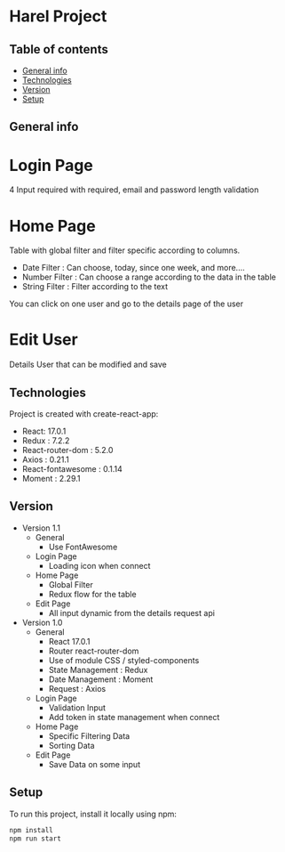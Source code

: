 # Harel Project

## Table of contents
* [General info](#general-info)
* [Technologies](#technologies)
* [Version](#version)
* [Setup](#setup)

## General info

# Login Page

4 Input required with required, email and password length validation

# Home Page

Table with global filter and filter specific according to columns. 
* Date Filter : Can choose, today, since one week, and more....
* Number Filter : Can choose a range according to the data in the table
* String Filter : Filter according to the text 

You can click on one user and go to the details page of the user

# Edit User

Details User that can be modified and save

## Technologies

Project is created with create-react-app:
* React: 17.0.1
* Redux : 7.2.2
* React-router-dom : 5.2.0
* Axios : 0.21.1
* React-fontawesome : 0.1.14
* Moment : 2.29.1 
## Version

* Version 1.1
    * General 
        * Use FontAwesome
    * Login Page
        * Loading icon when connect
    * Home Page
        * Global Filter
        * Redux flow for the table
    * Edit Page
        * All input dynamic from the details request api 
* Version 1.0
    * General
        * React 17.0.1
        * Router react-router-dom
        * Use of module CSS / styled-components
        * State Management : Redux
        * Date Management : Moment
        * Request : Axios
    * Login Page
        * Validation Input
        * Add token in state management when connect 
    * Home Page
        * Specific Filtering Data
        * Sorting Data
    * Edit Page
        * Save Data on some input

## Setup
To run this project, install it locally using npm:

```bash
npm install 
npm run start
```

